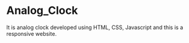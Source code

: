 # Analog_Clock
It is analog clock developed using HTML, CSS, Javascript and this is a responsive website.
